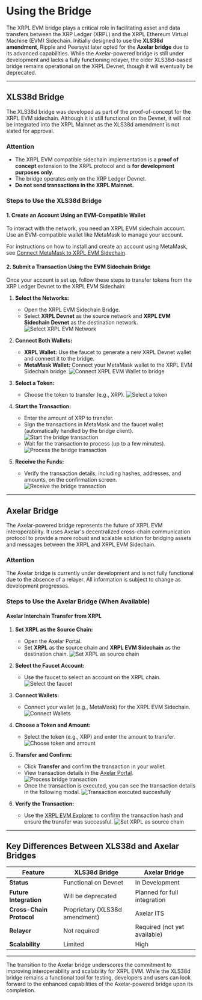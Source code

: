 # Using the Bridge

The XRPL EVM bridge plays a critical role in facilitating asset and data transfers between the XRP Ledger (XRPL) and the XRPL Ethereum Virtual Machine (EVM) Sidechain. Initially designed to use the **XLS38d amendment**, Ripple and Peersyst later opted for the **Axelar bridge** due to its advanced capabilities. While the Axelar-powered bridge is still under development and lacks a fully functioning relayer, the older XLS38d-based bridge remains operational on the XRPL Devnet, though it will eventually be deprecated.

---

## XLS38d Bridge

The XLS38d bridge was developed as part of the proof-of-concept for the XRPL EVM sidechain. Although it is still functional on the Devnet, it will not be integrated into the XRPL Mainnet as the XLS38d amendment is not slated for approval.

### Attention

- The XRPL EVM compatible sidechain implementation is a **proof of concept** extension to the XRPL protocol and is **for development purposes only**.
- The bridge operates only on the XRP Ledger Devnet.
- **Do not send transactions in the XRPL Mainnet.**

### Steps to Use the XLS38d Bridge

#### 1. Create an Account Using an EVM-Compatible Wallet

To interact with the network, you need an XRPL EVM sidechain account. Use an EVM-compatible wallet like MetaMask to manage your account.

For instructions on how to install and create an account using MetaMask, see [Connect MetaMask to XRPL EVM Sidechain](./getting-started/connect-to-the-xrpl-evm.md).

#### 2. Submit a Transaction Using the EVM Sidechain Bridge

Once your account is set up, follow these steps to transfer tokens from the XRP Ledger Devnet to the XRPL EVM Sidechain:

1. **Select the Networks:**
   - Open the XRPL EVM Sidechain Bridge.
   - Select **XRPL Devnet** as the source network and **XRPL EVM Sidechain Devnet** as the destination network.
   ![Select XRPL EVM Network](./images/usingTheBridgeSelectNetwork.png)

2. **Connect Both Wallets:**
   - **XRPL Wallet:** Use the faucet to generate a new XRPL Devnet wallet and connect it to the bridge.
   - **MetaMask Wallet:** Connect your MetaMask wallet to the XRPL EVM Sidechain bridge.
   ![Connect XRPL EVM Wallet to bridge](./images/usingTheBridgeConnectWallets.png)

3. **Select a Token:**
   - Choose the token to transfer (e.g., XRP).
   ![Select a token](./images/usingTheBridgeSelectToken.png)

4. **Start the Transaction:**
   - Enter the amount of XRP to transfer.
   - Sign the transactions in MetaMask and the faucet wallet (automatically handled by the bridge client).
   ![Start the bridge transaction](./images/usingTheBridgeStartTransaction.png)
   - Wait for the transaction to process (up to a few minutes).
   ![Process the bridge transaction](./images/usingTheBridgeProcessingTransaction.png)

5. **Receive the Funds:**
   - Verify the transaction details, including hashes, addresses, and amounts, on the confirmation screen.
   ![Receive the bridge transaction](./images/usingTheBridgeCompletedTransaction.png)

---

## Axelar Bridge

The Axelar-powered bridge represents the future of XRPL EVM interoperability. It uses Axelar's decentralized cross-chain communication protocol to provide a more robust and scalable solution for bridging assets and messages between the XRPL and XRPL EVM Sidechain.

### Attention

The Axelar bridge is currently under development and is not fully functional due to the absence of a relayer. All information is subject to change as development progresses.

### Steps to Use the Axelar Bridge (When Available)

#### Axelar Interchain Transfer from XRPL

1. **Set XRPL as the Source Chain:**
   - Open the Axelar Portal.
   - Set **XRPL** as the source chain and **XRPL EVM Sidechain** as the destination chain.
   ![Set XRPL as source chain](./images/usingTheBridgeAxelar1.png)

2. **Select the Faucet Account:**
   - Use the faucet to select an account on the XRPL chain.
   ![Select the faucet](./images/usingTheBridgeAxelar2.png)

3. **Connect Wallets:**
   - Connect your wallet (e.g., MetaMask) for the XRPL EVM Sidechain.
   ![Connect Wallets](./images/usingTheBridgeAxelar3.png)

4. **Choose a Token and Amount:**
   - Select the token (e.g., XRP) and enter the amount to transfer.
   ![Choose token and amount](./images/usingTheBridgeAxelar4.png)

5. **Transfer and Confirm:**
   - Click **Transfer** and confirm the transaction in your wallet.
   - View transaction details in the [Axelar Portal](https://axelarscan.io/).
   ![Process bridge transaction](./images/usingTheBridgeAxelar5.png)
   - Once the transaction is executed, you can see the transaction details in the following modal.
   ![Transaction executed succesfully](./images/usingTheBridgeAxelar6.png)
   

6. **Verify the Transaction:**
   - Use the [XRPL EVM Explorer](https://explorer.xrplevm.org) to confirm the transaction hash and ensure the transfer was successful.
   ![Set XRPL as source chain](./images/usingTheBridgeAxelar7.png)

---

## Key Differences Between XLS38d and Axelar Bridges

| Feature                  | XLS38d Bridge                     | Axelar Bridge                |
|--------------------------|------------------------------------|------------------------------|
| **Status**               | Functional on Devnet              | In Development               |
| **Future Integration**   | Will be deprecated                | Planned for full integration |
| **Cross-Chain Protocol** | Proprietary (XLS38d amendment)    | Axelar ITS                   |
| **Relayer**              | Not required                      | Required (not yet available) |
| **Scalability**          | Limited                           | High                         |

---

The transition to the Axelar bridge underscores the commitment to improving interoperability and scalability for XRPL EVM. While the XLS38d bridge remains a functional tool for testing, developers and users can look forward to the enhanced capabilities of the Axelar-powered bridge upon its completion.
